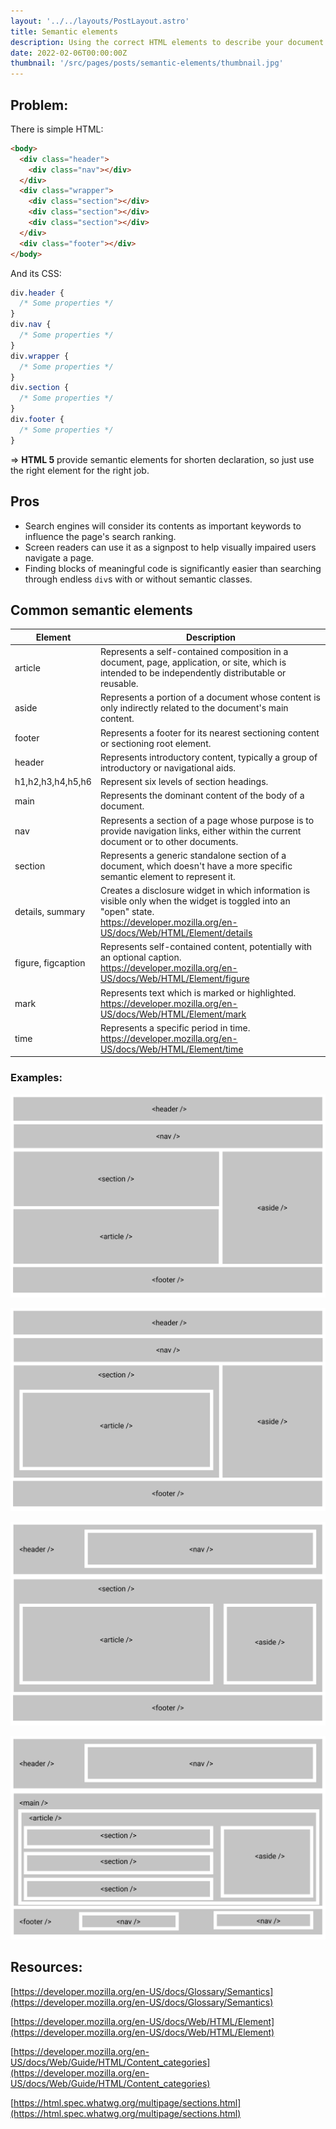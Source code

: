 ```yaml
---
layout: '../../layouts/PostLayout.astro'
title: Semantic elements
description: Using the correct HTML elements to describe your document content.
date: 2022-02-06T00:00:00Z
thumbnail: '/src/pages/posts/semantic-elements/thumbnail.jpg'
---
```


## Problem:

There is simple HTML:

```html
<body>
  <div class="header">
    <div class="nav"></div>
  </div>
  <div class="wrapper">
    <div class="section"></div>
    <div class="section"></div>
    <div class="section"></div>
  </div>
  <div class="footer"></div>
</body>
```

And its CSS:

```css
div.header {
  /* Some properties */
}
div.nav {
  /* Some properties */
}
div.wrapper {
  /* Some properties */
}
div.section {
  /* Some properties */
}
div.footer {
  /* Some properties */
}
```

⇒ **HTML 5** provide semantic elements for shorten declaration, so just use the right element for the right job.

## Pros

- Search engines will consider its contents as important keywords to influence the page's search ranking.
- Screen readers can use it as a signpost to help visually impaired users navigate a page.
- Finding blocks of meaningful code is significantly easier than searching through endless `div`s with or without semantic classes.

## Common semantic elements

| Element            | Description                                                                                                                                                                              |
| ------------------ | ---------------------------------------------------------------------------------------------------------------------------------------------------------------------------------------- |
| article            | Represents a self-contained composition in a document, page, application, or site, which is intended to be independently distributable or reusable.                                      |
| aside              | Represents a portion of a document whose content is only indirectly related to the document's main content.                                                                              |
| footer             | Represents a footer for its nearest sectioning content or sectioning root element.                                                                                                       |
| header             | Represents introductory content, typically a group of introductory or navigational aids.                                                                                                 |
| h1,h2,h3,h4,h5,h6  | Represent six levels of section headings.                                                                                                                                                |
| main               | Represents the dominant content of the body of a document.                                                                                                                               |
| nav                | Represents a section of a page whose purpose is to provide navigation links, either within the current document or to other documents.                                                   |
| section            | Represents a generic standalone section of a document, which doesn't have a more specific semantic element to represent it.                                                              |
| details, summary   | Creates a disclosure widget in which information is visible only when the widget is toggled into an "open" state.<br />https://developer.mozilla.org/en-US/docs/Web/HTML/Element/details |
| figure, figcaption | Represents self-contained content, potentially with an optional caption.<br />https://developer.mozilla.org/en-US/docs/Web/HTML/Element/figure                                           |
| mark               | Represents text which is marked or highlighted.<br />https://developer.mozilla.org/en-US/docs/Web/HTML/Element/mark                                                                      |
| time               | Represents a specific period in time.<br />https://developer.mozilla.org/en-US/docs/Web/HTML/Element/time                                                                                |

### Examples:

![Layout 1](./semantic-elements/example1.jpg)

![Layout 2](./semantic-elements/example2.jpg)

![Layout 3](./semantic-elements/example3.jpg)

![Layout 4](./semantic-elements/example4.jpg)

## Resources:

[https://developer.mozilla.org/en-US/docs/Glossary/Semantics](https://developer.mozilla.org/en-US/docs/Glossary/Semantics)

[https://developer.mozilla.org/en-US/docs/Web/HTML/Element](https://developer.mozilla.org/en-US/docs/Web/HTML/Element)

[https://developer.mozilla.org/en-US/docs/Web/Guide/HTML/Content_categories](https://developer.mozilla.org/en-US/docs/Web/Guide/HTML/Content_categories)

[https://html.spec.whatwg.org/multipage/sections.html](https://html.spec.whatwg.org/multipage/sections.html)
